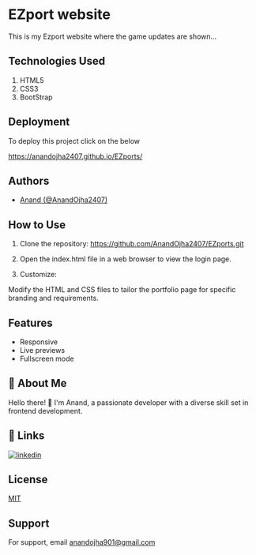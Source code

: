 
# EZport website 

This is my Ezport website where the game updates are shown...


## Technologies Used

1. HTML5  
2. CSS3
3. BootStrap

## Deployment

To deploy this project click on the below 

https://anandojha2407.github.io/EZports/

## Authors

- [Anand (@AnandOjha2407)](https://www.github.com/AnandOjha2407)


## How to Use
1. Clone the repository:
https://github.com/AnandOjha2407/EZports.git

2. Open the index.html file in a web browser to view the login page.

3. Customize:

Modify the HTML and CSS files to tailor the portfolio page for specific branding and requirements.
## Features

- Responsive
- Live previews
- Fullscreen mode



## 🚀 About Me
Hello there! 👋 I'm Anand, a passionate developer with a diverse skill set in frontend development. 

## 🔗 Links

[![linkedin](https://img.shields.io/badge/linkedin-0A66C2?style=for-the-badge&logo=linkedin&logoColor=white)](https://www.linkedin.com/in/anand-ojha-398052247/)






## License

[MIT](https://choosealicense.com/licenses/mit/)


## Support

For support, email anandojha901@gmail.com

